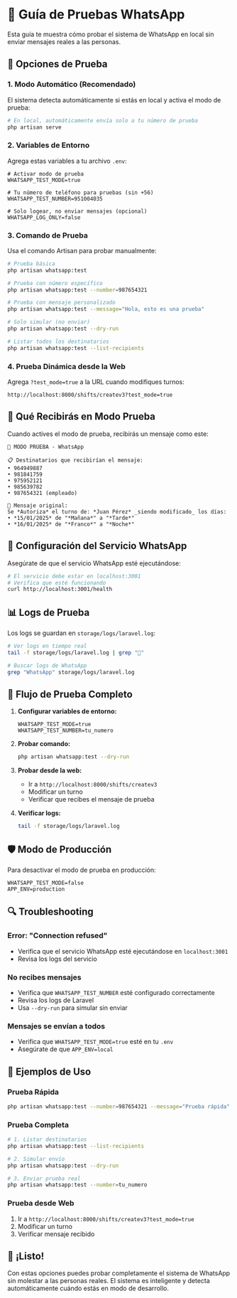 # 🧪 Guía de Pruebas WhatsApp

Esta guía te muestra cómo probar el sistema de WhatsApp en local sin enviar mensajes reales a las personas.

## 🎯 Opciones de Prueba

### 1. **Modo Automático (Recomendado)**
El sistema detecta automáticamente si estás en local y activa el modo de prueba:

```bash
# En local, automáticamente envía solo a tu número de prueba
php artisan serve
```

### 2. **Variables de Entorno**
Agrega estas variables a tu archivo `.env`:

```env
# Activar modo de prueba
WHATSAPP_TEST_MODE=true

# Tu número de teléfono para pruebas (sin +56)
WHATSAPP_TEST_NUMBER=951004035

# Solo logear, no enviar mensajes (opcional)
WHATSAPP_LOG_ONLY=false
```

### 3. **Comando de Prueba**
Usa el comando Artisan para probar manualmente:

```bash
# Prueba básica
php artisan whatsapp:test

# Prueba con número específico
php artisan whatsapp:test --number=987654321

# Prueba con mensaje personalizado
php artisan whatsapp:test --message="Hola, esto es una prueba"

# Solo simular (no enviar)
php artisan whatsapp:test --dry-run

# Listar todos los destinatarios
php artisan whatsapp:test --list-recipients
```

### 4. **Prueba Dinámica desde la Web**
Agrega `?test_mode=true` a la URL cuando modifiques turnos:

```
http://localhost:8000/shifts/createv3?test_mode=true
```

## 📱 Qué Recibirás en Modo Prueba

Cuando actives el modo de prueba, recibirás un mensaje como este:

```
🧪 MODO PRUEBA - WhatsApp

📋 Destinatarios que recibirían el mensaje:
• 964949887
• 981841759
• 975952121
• 985639782
• 987654321 (empleado)

📱 Mensaje original:
Se *Autoriza* el turno de: *Juan Pérez* _siendo modificado_ los días:
• *15/01/2025* de "*Mañana*" a "*Tarde*"
• *16/01/2025* de "*Franco*" a "*Noche*"
```

## 🔧 Configuración del Servicio WhatsApp

Asegúrate de que el servicio WhatsApp esté ejecutándose:

```bash
# El servicio debe estar en localhost:3001
# Verifica que esté funcionando
curl http://localhost:3001/health
```

## 📊 Logs de Prueba

Los logs se guardan en `storage/logs/laravel.log`:

```bash
# Ver logs en tiempo real
tail -f storage/logs/laravel.log | grep "🧪"

# Buscar logs de WhatsApp
grep "WhatsApp" storage/logs/laravel.log
```

## 🚀 Flujo de Prueba Completo

1. **Configurar variables de entorno:**
   ```env
   WHATSAPP_TEST_MODE=true
   WHATSAPP_TEST_NUMBER=tu_numero
   ```

2. **Probar comando:**
   ```bash
   php artisan whatsapp:test --dry-run
   ```

3. **Probar desde la web:**
   - Ir a `http://localhost:8000/shifts/createv3`
   - Modificar un turno
   - Verificar que recibes el mensaje de prueba

4. **Verificar logs:**
   ```bash
   tail -f storage/logs/laravel.log
   ```

## 🛡️ Modo de Producción

Para desactivar el modo de prueba en producción:

```env
WHATSAPP_TEST_MODE=false
APP_ENV=production
```

## 🔍 Troubleshooting

### Error: "Connection refused"
- Verifica que el servicio WhatsApp esté ejecutándose en `localhost:3001`
- Revisa los logs del servicio

### No recibes mensajes
- Verifica que `WHATSAPP_TEST_NUMBER` esté configurado correctamente
- Revisa los logs de Laravel
- Usa `--dry-run` para simular sin enviar

### Mensajes se envían a todos
- Verifica que `WHATSAPP_TEST_MODE=true` esté en tu `.env`
- Asegúrate de que `APP_ENV=local`

## 📝 Ejemplos de Uso

### Prueba Rápida
```bash
php artisan whatsapp:test --number=987654321 --message="Prueba rápida"
```

### Prueba Completa
```bash
# 1. Listar destinatarios
php artisan whatsapp:test --list-recipients

# 2. Simular envío
php artisan whatsapp:test --dry-run

# 3. Enviar prueba real
php artisan whatsapp:test --number=tu_numero
```

### Prueba desde Web
1. Ir a `http://localhost:8000/shifts/createv3?test_mode=true`
2. Modificar un turno
3. Verificar mensaje recibido

## 🎉 ¡Listo!

Con estas opciones puedes probar completamente el sistema de WhatsApp sin molestar a las personas reales. El sistema es inteligente y detecta automáticamente cuándo estás en modo de desarrollo.
